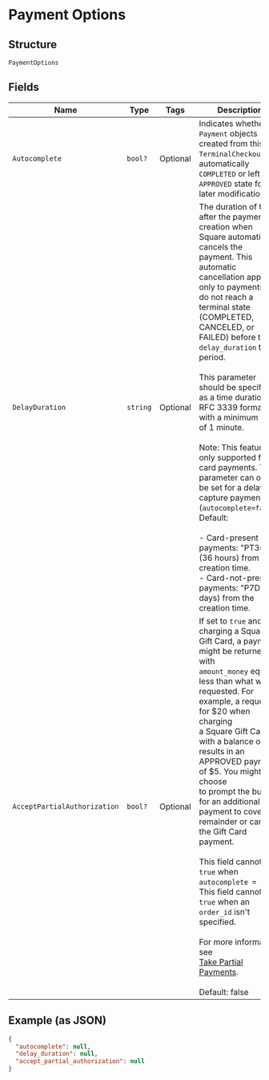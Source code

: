 
# Payment Options

## Structure

`PaymentOptions`

## Fields

| Name | Type | Tags | Description |
|  --- | --- | --- | --- |
| `Autocomplete` | `bool?` | Optional | Indicates whether the `Payment` objects created from this `TerminalCheckout` are automatically<br>`COMPLETED` or left in an `APPROVED` state for later modification. |
| `DelayDuration` | `string` | Optional | The duration of time after the payment's creation when Square automatically cancels the<br>payment. This automatic cancellation applies only to payments that do not reach a terminal state<br>(COMPLETED, CANCELED, or FAILED) before the `delay_duration` time period.<br><br>This parameter should be specified as a time duration, in RFC 3339 format, with a minimum value<br>of 1 minute.<br><br>Note: This feature is only supported for card payments. This parameter can only be set for a delayed<br>capture payment (`autocomplete=false`).<br>Default:<br><br>- Card-present payments: "PT36H" (36 hours) from the creation time.<br>- Card-not-present payments: "P7D" (7 days) from the creation time. |
| `AcceptPartialAuthorization` | `bool?` | Optional | If set to `true` and charging a Square Gift Card, a payment might be returned with<br>`amount_money` equal to less than what was requested. For example, a request for $20 when charging<br>a Square Gift Card with a balance of $5 results in an APPROVED payment of $5. You might choose<br>to prompt the buyer for an additional payment to cover the remainder or cancel the Gift Card<br>payment.<br><br>This field cannot be `true` when `autocomplete = true`.<br>This field cannot be `true` when an `order_id` isn't specified.<br><br>For more information, see<br>[Take Partial Payments](https://developer.squareup.com/docs/payments-api/take-payments/card-payments/partial-payments-with-gift-cards).<br><br>Default: false |

## Example (as JSON)

```json
{
  "autocomplete": null,
  "delay_duration": null,
  "accept_partial_authorization": null
}
```

